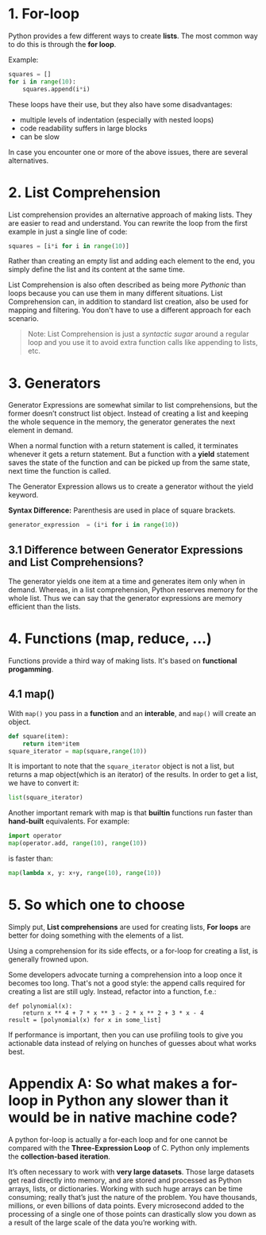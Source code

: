 # 1. For-loop
Python provides a few different ways to create **lists**. The most common way to do this is through the **for loop**. 

Example:
```python
squares = []
for i in range(10):
    squares.append(i*i)
```

These loops have their use, but they also have some disadvantages:

- multiple levels of indentation (especially with nested loops)
- code readability suffers in large blocks
- can be slow

In case you encounter one or more of the above issues, there are several alternatives.

# 2. List Comprehension
List comprehension provides an alternative approach of making lists. They are easier to read and understand.
You can rewrite the loop from the first example in just a single line of code:
```python
squares = [i*i for i in range(10)]
```
Rather than creating an empty list and adding each element to the end, you simply define the list and its content at the same time.

List Comprehension is also often described as being more _Pythonic_ than loops because you can use them in many different situations. List Comprehension can, in addition to standard list creation, also be used for mapping and filtering. You don't have to use a different approach for each scenario. 

> Note: List Comprehension is just a _syntactic sugar_ around a regular loop and you use it to avoid extra function calls like appending to lists, etc.

# 3. Generators
Generator Expressions are somewhat similar to list comprehensions, but the former doesn’t construct list object. Instead of creating a list and keeping the whole sequence in the memory, the generator generates the next element in demand.

When a normal function with a return statement is called, it terminates whenever it gets a return statement. But a function with a **yield** statement saves the state of the function and can be picked up from the same state, next time the function is called.

The Generator Expression allows us to create a generator without the yield keyword.

**Syntax Difference:** Parenthesis are used in place of square brackets.
```python
generator_expression  = (i*i for i in range(10))
```

## 3.1 Difference between Generator Expressions and List Comprehensions?
The generator yields one item at a time and generates item only when in demand. Whereas, in a list comprehension, Python reserves memory for the whole list. Thus we can say that the generator expressions are memory efficient than the lists.

# 4. Functions (map, reduce, ...)
Functions provide a third way of making lists. It's based on **functional progamming**. 

## 4.1 map()
With `map()` you pass in a **function** and an **interable**, and `map()` will create an object.

```python
def square(item):
    return item*item
square_iterator = map(square,range(10))
```
It is important to note that the `square_iterator` object is not a list, but returns a map object(which is an iterator) of the results. In order to get a list, we have to convert it:
```python
list(square_iterator)
```
Another important remark with map is that **builtin** functions run faster than **hand-built** equivalents. For example:
```python
import operator
map(operator.add, range(10), range(10))
```
is faster than:
```python
map(lambda x, y: x+y, range(10), range(10))
```

# 5. So which one to choose
Simply put, **List comprehensions** are used for creating lists, **For loops** are better for doing something with the elements of a list.

Using a comprehension for its side effects, or a for-loop for creating a list, is generally frowned upon.

Some developers advocate turning a comprehension into a loop once it becomes too long. That's not a good style: the append calls required for creating a list are still ugly. Instead, refactor into a function, f.e.:

```
def polynomial(x):
    return x ** 4 + 7 * x ** 3 - 2 * x ** 2 + 3 * x - 4
result = [polynomial(x) for x in some_list]
```

If performance is important, then you can use profiling tools to give you actionable data instead of relying on hunches of guesses about what works best.


# Appendix A: So what makes a for-loop in Python any slower than it would be in native machine code?
A python for-loop is actually a for-each loop and for one cannot be compared with the **Three-Expression Loop** of C. Python only implements the **collection-based iteration**.

It’s often necessary to work with **very large datasets**. Those large datasets get read directly into memory, and are stored and processed as Python arrays, lists, or dictionaries. Working with such huge arrays can be time consuming; really that’s just the nature of the problem. You have thousands, millions, or even billions of data points. Every microsecond added to the processing of a single one of those points can drastically slow you down as a result of the large scale of the data you’re working with.
